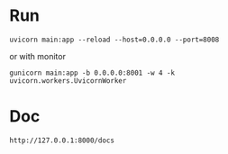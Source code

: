 # Run
```
uvicorn main:app --reload --host=0.0.0.0 --port=8008
```
or with monitor
```
gunicorn main:app -b 0.0.0.0:8001 -w 4 -k uvicorn.workers.UvicornWorker
```
# Doc
```
http://127.0.0.1:8000/docs
```
